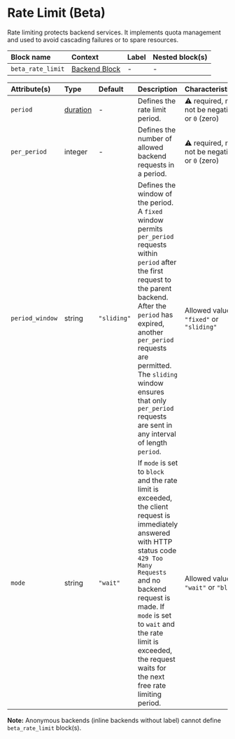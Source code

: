 # Rate Limit (Beta)

Rate limiting protects backend services. It implements quota management and used to avoid cascading failures or to spare resources.

| Block name        | Context                         | Label | Nested block(s) |
| :---------------- | :------------------------------ | :---- | :-------------- |
| `beta_rate_limit` | [Backend Block](#backend-block) | -     | -               |

| Attribute(s)    | Type                  | Default | Description | Characteristic(s) | Example |
| :-------------- | :-------------------- | :--------------- | :--------------- | :--------------- | :--------------- |
| `period`        | [duration](#duration) | - | Defines the rate limit period. | &#9888; required, must not be negative or `0` (zero) | `period = "1m"` |
| `per_period`    | integer               | - | Defines the number of allowed backend requests in a period. | &#9888; required, must not be negative or `0` (zero) | `per_period = 100` |
| `period_window` | string                | `"sliding"` | Defines the window of the period. A `fixed` window permits `per_period` requests within `period` after the first request to the parent backend. After the `period` has expired, another `per_period` requests are permitted. The `sliding` window ensures that only `per_period` requests are sent in any interval of length `period`. | Allowed values: `"fixed"` or `"sliding"` | `period_window = "sliding"` |
| `mode`          | string                | `"wait"` | If `mode` is set to `block` and the rate limit is exceeded, the client request is immediately answered with HTTP status code `429 Too Many Requests` and no backend request is made. If `mode` is set to `wait` and the rate limit is exceeded, the request waits for the next free rate limiting period. | Allowed values: `"wait"` or `"block"` | `mode = "wait"` |

**Note:** Anonymous backends (inline backends without label) cannot define `beta_rate_limit` block(s).
